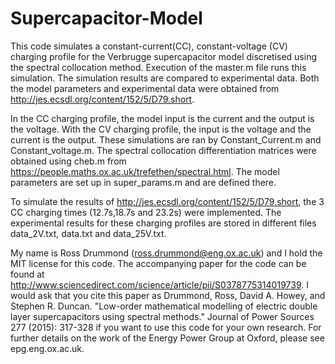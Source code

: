 # Supercapacitor-Model
This code simulates a constant-current(CC), constant-voltage (CV) charging profile for the Verbrugge supercapacitor model discretised using the spectral collocation method. Execution of the master.m file runs this simulation. The simulation results are compared to experimental data. Both the model parameters and experimental data were obtained from http://jes.ecsdl.org/content/152/5/D79.short.

In the CC charging profile, the model input is the current and the output is the voltage. With the CV charging profile, the input is the voltage and the current is the output. These simulations are ran by Constant_Current.m and Constant_voltage.m. The spectral collocation differentiation matrices were obtained using cheb.m from https://people.maths.ox.ac.uk/trefethen/spectral.html.  The model parameters are set up in super_params.m and are defined there.

To simulate the results of http://jes.ecsdl.org/content/152/5/D79.short, the 3 CC charging times (12.7s,18.7s and 23.2s) were implemented. The experimental results for these charging profiles are stored in different files data_2V.txt, data.txt and data_25V.txt. 

My name is Ross Drummond (ross.drummond@eng.ox.ac.uk) and I hold the MIT license for this code. The accompanying paper for the code can be found at http://www.sciencedirect.com/science/article/pii/S0378775314019739. I would ask that you cite this paper as Drummond, Ross, David A. Howey, and Stephen R. Duncan. "Low-order mathematical modelling of electric double layer supercapacitors using spectral methods." Journal of Power Sources 277 (2015): 317-328 if you want to use this code for your own research. For further details on the work of the Energy Power Group at Oxford, please see epg.eng.ox.ac.uk.
